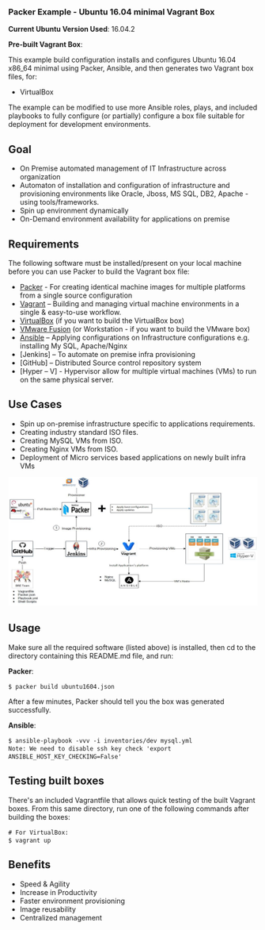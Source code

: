 ### Packer Example - Ubuntu 16.04 minimal Vagrant Box

**Current Ubuntu Version Used**: 16.04.2

**Pre-built Vagrant Box**:

This example build configuration installs and configures Ubuntu 16.04 x86_64 minimal using Packer, Ansible, and then generates two Vagrant box files, for:

  - VirtualBox

The example can be modified to use more Ansible roles, plays, and included playbooks to fully configure (or partially) configure a box file suitable for deployment for development environments.

## Goal
  - On Premise automated management of IT Infrastructure across organization 
  - Automaton of installation and configuration of infrastructure and provisioning environments like Oracle, Jboss, MS SQL, DB2, Apache   - using tools/frameworks.
  - Spin up environment dynamically 
  - On-Demand environment availability for applications on premise

## Requirements

The following software must be installed/present on your local machine before you can use Packer to build the Vagrant box file:

  - [Packer](http://www.packer.io/) - For creating identical machine images for multiple platforms from a single source configuration
  - [Vagrant](http://vagrantup.com/) – Building and managing virtual machine environments in a single & easy-to-use workflow.
  - [VirtualBox](https://www.virtualbox.org/) (if you want to build the VirtualBox box)
  - [VMware Fusion](http://www.vmware.com/products/fusion/) (or Workstation - if you want to build the VMware box)
  - [Ansible](http://docs.ansible.com/intro_installation.html) –  Applying configurations on Infrastructure configurations e.g.      installing My SQL, Apache/Nginx
  - [Jenkins] – To automate on premise infra provisioning
  - [GitHub] – Distributed Source control repository system
  - [Hyper – V] - Hypervisor allow for multiple virtual machines (VMs) to run on the same physical server. 
   

    
## Use Cases
   - Spin up on-premise infrastructure specific to applications requirements.
   - Creating industry standard ISO files.
   - Creating MySQL VMs from ISO.
   - Creating Nginx VMs from ISO.
   - Deployment of Micro services based applications on newly built infra VMs

![Screenshot](screenshot.jpg)

## Usage

Make sure all the required software (listed above) is installed, then cd to the directory containing this README.md file, and run:

**Packer**:

    $ packer build ubuntu1604.json

After a few minutes, Packer should tell you the box was generated successfully.

**Ansible**:

    $ ansible-playbook -vvv -i inventories/dev mysql.yml
    Note: We need to disable ssh key check 'export ANSIBLE_HOST_KEY_CHECKING=False'
    
## Testing built boxes

There's an included Vagrantfile that allows quick testing of the built Vagrant boxes. From this same directory, run one of the following commands after building the boxes:

    # For VirtualBox:
    $ vagrant up
    
## Benefits

   - Speed & Agility
   - Increase in Productivity
   - Faster environment provisioning 
   - Image reusability
   - Centralized management
